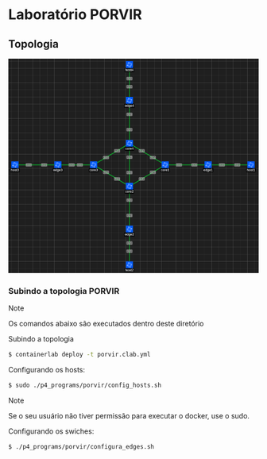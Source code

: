 # Laboratório PORVIR

## Topologia

![Alt text](p4_programs/porvir/img/Topologia%20porvir.png)


### Subindo a topologia PORVIR

> [!NOTE]  
> Os comandos abaixo são executados dentro deste diretório

Subindo a topologia

```bash
$ containerlab deploy -t porvir.clab.yml
```

Configurando os hosts:
```bash
$ sudo ./p4_programs/porvir/config_hosts.sh
```
> [!NOTE]  
> Se o seu usuário não tiver permissão para executar o docker, use o sudo.

Configurando os swiches:

```bash
$ ./p4_programs/porvir/configura_edges.sh
```
